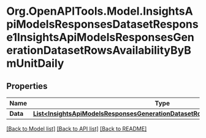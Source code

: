 # Org.OpenAPITools.Model.InsightsApiModelsResponsesDatasetResponse1InsightsApiModelsResponsesGenerationDatasetRowsAvailabilityByBmUnitDaily

## Properties

Name | Type | Description | Notes
------------ | ------------- | ------------- | -------------
**Data** | [**List&lt;InsightsApiModelsResponsesGenerationDatasetRowsAvailabilityByBmUnitDaily&gt;**](InsightsApiModelsResponsesGenerationDatasetRowsAvailabilityByBmUnitDaily.md) |  | [optional] 

[[Back to Model list]](../README.md#documentation-for-models) [[Back to API list]](../README.md#documentation-for-api-endpoints) [[Back to README]](../README.md)

